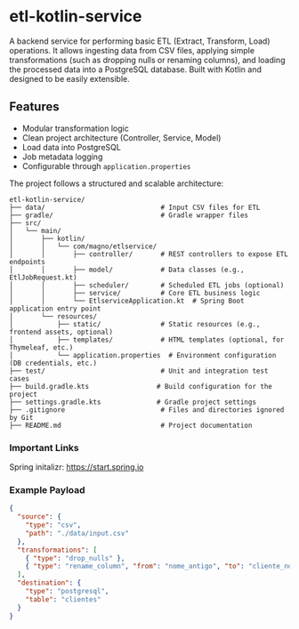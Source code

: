 # etl-kotlin-service
A backend service for performing basic ETL (Extract, Transform, Load) operations. It allows ingesting data from CSV files, applying simple transformations (such as dropping nulls or renaming columns), and loading the processed data into a PostgreSQL database. Built with Kotlin and designed to be easily extensible.


## Features

- Modular transformation logic
- Clean project architecture (Controller, Service, Model)
- Load data into PostgreSQL
- Job metadata logging
- Configurable through `application.properties`



The project follows a structured and scalable architecture:

    etl-kotlin-service/
    ├── data/                             # Input CSV files for ETL
    ├── gradle/                           # Gradle wrapper files
    ├── src/
    │   └── main/
    │       ├── kotlin/
    │       │   └── com/magno/etlservice/
    │       │       ├── controller/       # REST controllers to expose ETL endpoints
    │       │       ├── model/            # Data classes (e.g., EtlJobRequest.kt)
    │       │       ├── scheduler/        # Scheduled ETL jobs (optional)
    │       │       ├── service/          # Core ETL business logic
    │       │       └── EtlserviceApplication.kt  # Spring Boot application entry point
    │       └── resources/
    │           ├── static/               # Static resources (e.g., frontend assets, optional)
    │           ├── templates/            # HTML templates (optional, for Thymeleaf, etc.)
    │           └── application.properties  # Environment configuration (DB credentials, etc.)
    ├── test/                             # Unit and integration test cases
    ├── build.gradle.kts                 # Build configuration for the project
    ├── settings.gradle.kts              # Gradle project settings
    ├── .gitignore                        # Files and directories ignored by Git
    ├── README.md                         # Project documentation
### Important Links

Spring initalizr: https://start.spring.io 


### Example Payload

```json
{
  "source": {
    "type": "csv",
    "path": "./data/input.csv"
  },
  "transformations": [
    { "type": "drop_nulls" },
    { "type": "rename_column", "from": "nome_antigo", "to": "cliente_nome" }
  ],
  "destination": {
    "type": "postgresql",
    "table": "clientes"
  }
}
